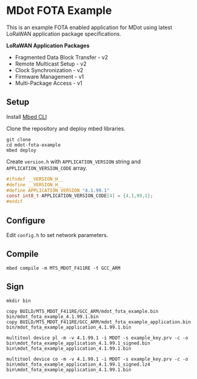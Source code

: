 # MDot FOTA Example

This is an example FOTA enabled application for MDot using latest LoRaWAN application package specifications.

__LoRaWAN Application Packages__
* Fragmented Data Block Transfer - v2
* Remote Multicast Setup - v2
* Clock Synchronization - v2
* Firmware Management - v1
* Multi-Package Access - v1 

## Setup

Install [Mbed CLI](https://os.mbed.com/docs/mbed-os/v6.14/build-tools/install-and-set-up.html)

Clone the repository and deploy mbed libraries.

```
git clone 
cd mdot-fota-example
mbed deploy
```

Create `version.h` with `APPLICATION_VERSION` string and `APPLICATION_VERSION_CODE` array.

```C
#ifndef __VERSION_H__ 
#define __VERSION_H__ 
#define APPLICATION_VERSION "4.1.99.1" 
const int8_t APPLICATION_VERSION_CODE[4] = {4,1,99,1}; 
#endif
```

## Configure

Edit `config.h` to set network parameters.

## Compile

```
mbed compile -m MTS_MDOT_F411RE -t GCC_ARM
```

## Sign
```
mkdir bin

copy BUILD/MTS_MDOT_F411RE/GCC_ARM/mdot_fota_example.bin bin/mdot_fota_example_4.1.99.1.bin
copy BUILD/MTS_MDOT_F411RE/GCC_ARM/mdot_fota_example_application.bin bin/mdot_fota_example_application_4.1.99.1.bin

multitool device pl -m -v 4.1.99.1 -i MDOT -s example_key.prv -c -o bin\mdot_fota_example_application_4.1.99.1_signed.bin bin\mdot_fota_example_application_4.1.99.1.bin

multitool device co -m -v 4.1.99.1 -i MDOT -s example_key.prv -c -o bin\mdot_fota_example_application_4.1.99.1_signed.lz4 bin\mdot_fota_example_application_4.1.99.1.bin
```
